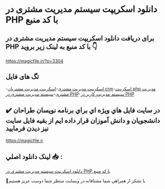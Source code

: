 # دانلود اسکریپت سیستم مدیریت مشتری در PHP با کد منبع

## برای دریافت دانلود اسکریپت سیستم مدیریت مشتری در PHP با کد منبع به لینک زیر بروید 👇

https://magicfile.ir/?p=3304

## تگ های فایل

-[اسکریپت مدیریت مشتری](https://magicfile.ir/product/%d8%a7%d8%b3%da%a9%d8%b1%db%8c%d9%be%d8%aa%d8%b3%db%8c%d8%b3%d8%aa%d9%85-%d9%85%d8%af%db%8c%d8%b1%db%8c%d8%aa-%d9%85%d8%b4%d8%aa%d8%b1%db%8c-%d8%af%d8%b1-php-crm/)-[اسکریپت مدیریت مشتریان crm](https://magicfile.ir/product/%d8%a7%d8%b3%da%a9%d8%b1%db%8c%d9%be%d8%aa%d8%b3%db%8c%d8%b3%d8%aa%d9%85-%d9%85%d8%af%db%8c%d8%b1%db%8c%d8%aa-%d9%85%d8%b4%d8%aa%d8%b1%db%8c-%d8%af%d8%b1-php-crm/)-[اسکریپت php مدیریت مشتری](https://magicfile.ir/product/%d8%a7%d8%b3%da%a9%d8%b1%db%8c%d9%be%d8%aa%d8%b3%db%8c%d8%b3%d8%aa%d9%85-%d9%85%d8%af%db%8c%d8%b1%db%8c%d8%aa-%d9%85%d8%b4%d8%aa%d8%b1%db%8c-%d8%af%d8%b1-php-crm/)-[سیستم مدیریت مشتری در PHP](https://magicfile.ir/product/%d8%a7%d8%b3%da%a9%d8%b1%db%8c%d9%be%d8%aa%d8%b3%db%8c%d8%b3%d8%aa%d9%85-%d9%85%d8%af%db%8c%d8%b1%db%8c%d8%aa-%d9%85%d8%b4%d8%aa%d8%b1%db%8c-%d8%af%d8%b1-php-crm/)-[سیستم مدیریت کاربر در PHP](https://magicfile.ir/product/%d8%a7%d8%b3%da%a9%d8%b1%db%8c%d9%be%d8%aa%d8%b3%db%8c%d8%b3%d8%aa%d9%85-%d9%85%d8%af%db%8c%d8%b1%db%8c%d8%aa-%d9%85%d8%b4%d8%aa%d8%b1%db%8c-%d8%af%d8%b1-php-crm/)

## ✔️ در سايت فايل هاي ويژه اي براي برنامه نويسان طراحان دانشجويان و دانش آموزان قرار داده ايم از بقيه فايل سايت نيز ديدن فرماييد

https://magicfile.ir


## لينک دانلود اصلي 📥 :

[دانلود اسکریپت سیستم مدیریت مشتری در PHP با کد منبع](https://magicfile.ir/product/%d8%a7%d8%b3%da%a9%d8%b1%db%8c%d9%be%d8%aa%d8%b3%db%8c%d8%b3%d8%aa%d9%85-%d9%85%d8%af%db%8c%d8%b1%db%8c%d8%aa-%d9%85%d8%b4%d8%aa%d8%b1%db%8c-%d8%af%d8%b1-php-crm/) 


🙏با تشکر از همراهي شما مشتاقانه در وبسایت منتظر شما دوست عزیز هستیم

